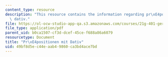 ```yaml
---
content_type: resource
description: "This resource contains the information regarding pr\xE4positionen mit\
  \ dativ."
file: https://ol-ocw-studio-app-qa.s3.amazonaws.com/courses/21g-401-german-i-fall-2008/49bf8d5ec44eaab49860ca3bd4ace7bd_MIT21G_401F08_dativ_pra.pdf
file_type: application/pdf
parent_uid: b0ca1507-cf3d-dcef-45ce-f688a86a6079
resourcetype: Document
title: "Pr\xE4positionen mit Dativ"
uid: 49bf8d5e-c44e-aab4-9860-ca3bd4ace7bd
---
```

